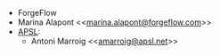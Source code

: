 - ForgeFlow
- Marina Alapont \<\<<marina.alapont@forgeflow.com>\>\>
- [APSL](<https://www.apsl.tech>):
  - Antoni Marroig \<\<<amarroig@apsl.net>\>\>
